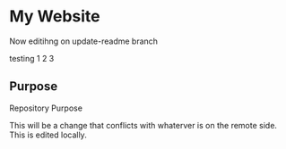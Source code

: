 # My Website 

Now editihng on update-readme branch

testing 1 2 3


## Purpose


Repository Purpose

This will be a change that conflicts
with whaterver is on the remote side.
This is edited locally.
